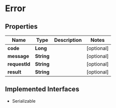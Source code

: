 

# Error

## Properties

Name | Type | Description | Notes
------------ | ------------- | ------------- | -------------
**code** | **Long** |  |  [optional]
**message** | **String** |  |  [optional]
**requestId** | **String** |  |  [optional]
**result** | **String** |  |  [optional]


## Implemented Interfaces

* Serializable


